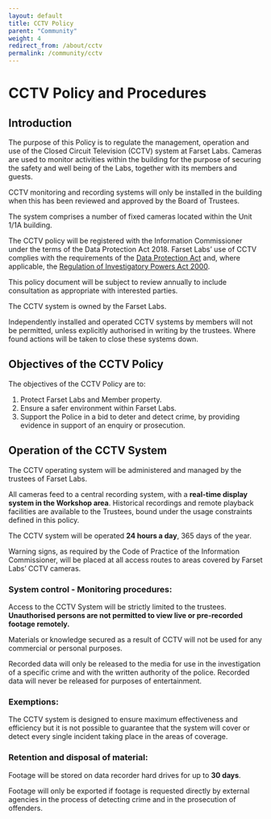 ```yaml
---
layout: default
title: CCTV Policy
parent: "Community"
weight: 4
redirect_from: /about/cctv
permalink: /community/cctv
---
```


# CCTV Policy and Procedures

## Introduction

The purpose of this Policy is to regulate the management, operation and use of the Closed Circuit Television (CCTV) system at Farset Labs. Cameras are used to monitor activities within the building for the purpose of securing the safety and well being of the Labs, together with its members and guests.

CCTV monitoring and recording systems will only be installed in the building when this has been reviewed and approved by the Board of Trustees.

The system comprises a number of fixed cameras located within the Unit 1/1A building.

The CCTV policy will be registered with the Information Commissioner under the terms of the Data Protection Act 2018. Farset Labs’ use of CCTV complies with the requirements of the [Data Protection Act](https://ico.org.uk/media/for-organisations/documents/1542/cctv-code-of-practice.pdf) and, where applicable, the [Regulation of Investigatory Powers Act 2000](https://ico.org.uk/media/for-organisations/documents/1064/the_employment_practices_code.pdf).

This policy document will be subject to review annually to include consultation as appropriate with interested parties.

The CCTV system is owned by the Farset Labs.

Independently installed and operated CCTV systems by members will not be permitted, unless explicitly authorised in writing by the trustees. Where found actions will be taken to close these systems down.

## Objectives of the CCTV Policy

The objectives of the CCTV Policy are to:

1. Protect Farset Labs and Member property.
2. Ensure a safer environment within Farset Labs.
3. Support the Police in a bid to deter and detect crime, by providing evidence in support of an enquiry or prosecution.

## Operation of the CCTV System

The CCTV operating system will be administered and managed by the trustees of Farset Labs.

All cameras feed to a central recording system, with a **real-time display system in the Workshop area**. Historical recordings and remote playback facilities are available to the Trustees, bound under the usage constraints defined in this policy.

The CCTV system will be operated **24 hours a day**, 365 days of the year.

Warning signs, as required by the Code of Practice of the Information Commissioner, will be placed at all access routes to areas covered by Farset Labs’ CCTV cameras.

### System control - Monitoring procedures:

Access to the CCTV System will be strictly limited to the trustees. **Unauthorised persons are not permitted to view live or pre-recorded footage remotely.**

Materials or knowledge secured as a result of CCTV will not be used for any commercial or personal purposes.

Recorded data will only be released to the media for use in the investigation of a specific crime and with the written authority of the police. Recorded data will never be released for purposes of entertainment.

### Exemptions:

The CCTV system is designed to ensure maximum effectiveness and efficiency but it is not possible to guarantee that the system will cover or detect every single incident taking place in the areas of coverage.

### Retention and disposal of material:

Footage will be stored on data recorder hard drives for up to **30 days**.

Footage will only be exported if footage is requested directly by external agencies in the process of detecting crime and in the prosecution of offenders.
